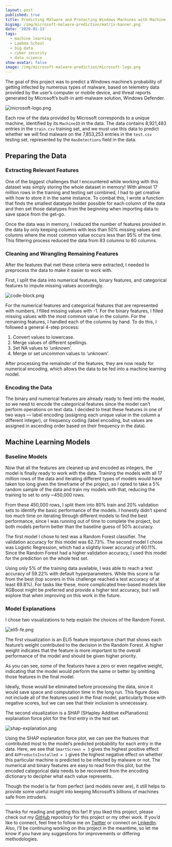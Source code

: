 ```yaml
---
layout: post
published: true
title: Predicting Malware and Protecting Windows Machines with Machine Learning
bigimg: /img/microsoft-malware-prediction/matrix-banner.png
date: '2020-01-13'
tags:
  - machine learning
  - Lambda School
  - big data
  - cyber security
  - data science
show-avatar: false
image: /img/microsoft-malware-prediction/microsoft-logo.png
---
```

The goal of this project was to predict a Windows machine’s probability of getting infected by numerous types of malware, based on telemetry data provided by the user’s computer or mobile device, and threat reports generated by Microsoft’s built-in anti-malware solution, Windows Defender.

![microsoft-logo.png]({{site.baseurl}}/img/microsoft-malware-prediction/microsoft-logo.png "The Microsoft logo")

Each row of the data provided by Microsoft corresponds to a unique machine, identified by its `MachineID` in the data. The data contains 8,921,483 entries in the `train.csv` training set, and we must use this data to predict whether we will find malware on the 7,853,253 entries in the `test.csv` testing set, represented by the `HasDetections` field in the data.

## Preparing the Data

### Extracting Relevant Features

One of the biggest challenges that I encountered while working with this dataset was simply storing the whole dataset in memory! With almost 17 million rows in the training and testing set combined, I had to get creative with how to store it in the same instance. To combat this, I wrote a function that finds the smallest datatype holder possible for each column of the data and then set those datatypes from the beginning when importing data to save space from the get-go.

Once the data was in memory, I reduced the number of features provided in the data by only keeping columns with less than 50% missing values and columns where the most common value occurs less than 95% of the time. This filtering process reduced the data from 83 columns to 60 columns.

### Cleaning and Wrangling Remaining Features

After the features that met these criteria were extracted, I needed to preprocess the data to make it easier to work with.

First, I split the data into numerical features, binary features, and categorical features to impute missing values accordingly.

![code-block.png]({{site.baseurl}}/img/microsoft-malware-prediction/code-block.png "Code to separate the features into different categories")

For the numerical features and categorical features that are represented with numbers, I filled missing values with -1. For the binary features, I filled missing values with the most common value in the column. For the remaining features, I handled each of the columns by hand. To do this, I followed a general 4-step process:

1. Convert values to lowercase.
2. Merge values of different spellings.
3. Set NA values to ‘unknown’.
4. Merge or set uncommon values to ‘unknown’.

After processing the remainder of the features, they are now ready for numerical encoding, which allows the data to be fed into a machine learning model.

### Encoding the Data

The binary and numerical features are already ready to feed into the model, so we need to encode the categorical features since the model can’t perform operations on text data. I decided to treat these features in one of two ways — label encoding (assigning each unique value in the column a different integer), or frequency coding (label encoding, but values are assigned in ascending order based on their frequency in the data).

## Machine Learning Models

### Baseline Models

Now that all the features are cleaned up and encoded as integers, the model is finally ready to work with the data. Training the models with all 17 million rows of the data and iterating different types of models would have taken too long given the timeframe of the project, so I opted to take a 5% random sample of the data and train my models with that, reducing the training to set to only ~450,000 rows.

From these 450,000 rows, I split them into 80% train and 20% validation sets to identify the basic performance of the models. I honestly didn’t spend too much time on iterating through different models to find the best performance, since I was running out of time to complete the project, but both models perform better than the baseline guess of 50% accuracy.

The first model I chose to test was a Random Forest classifier. The validation accuracy for this model was 62.73%. The second model I chose was Logistic Regression, which had a slightly lower accuracy of 60.11%. Since the Random Forest had a higher validation accuracy, I used this model for the prediction on the whole test set.

Using only 5% of the training data available, I was able to reach a test accuracy of 59.22% with default hyperparameters. While this score is far from the best (top scorers in this challenge reached a test accuracy of at least 69.8%). For tasks like these, more complicated tree-based models like XGBoost might be preferred and provide a higher test accuracy, but I will explore that when improving on this work in the future.

### Model Explanations

I chose two visualizations to help explain the choices of the Random Forest.

![eli5-fe.png]({{site.baseurl}}/img/microsoft-malware-prediction/eli5-fe.png "ELI5 Feature Importance Chart")

The first visualization is an ELI5 feature importance chart that shows each feature’s weight contributed to the decision in the Random Forest. A higher weight indicates that the feature is more important to the overall performance of the model and should be given higher priority.

As you can see, some of the features have a zero or even negative weight, indicating that the model would perform the same or better by omitting those features in the final model.

Ideally, those would be eliminated before processing the data, since it would save space and computation time in the long run. This figure does not include all of the features used in the final model, particularly those with negative scores, but we can see that their inclusion is unnecessary.

The second visualization is a SHAP (SHapley Additive exPlanations) explanation force plot for the first entry in the test set.

![shap-explanation.png]({{site.baseurl}}/img/microsoft-malware-prediction/shap-explanation.png)

Using the SHAP explanation force plot, we can see the features that contributed most to the model’s predicted probability for each entry in the data. Here, we see that `SmartScreen = 3` gives the highest positive effect and `AVProductsInstalled = 1` gives the highest negative effect on whether this particular machine is predicted to be infected by malware or not. The numerical and binary features are easy to read from this plot, but the encoded categorical data needs to be recovered from the encoding dictionary to decipher what each value represents.

Though the model is far from perfect (and models never are), it still helps to provide some useful insight into keeping Microsoft’s billions of machines safe from intruders.

---

Thanks for reading and getting this far! If you liked this project, please check out my [GitHub](https://github.com/jwross24/DS-Unit-2-Build) repository for this project or my other work. If you’d like to connect, feel free to follow me on [Twitter](https://twitter.com/jwross24) or connect on [LinkedIn](https://www.linkedin.com/in/jwross24/). Also, I’ll be continuing working on this project in the meantime, so let me know if you have any suggestions for improvements or differing methodologies.
